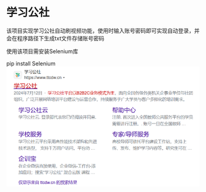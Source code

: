 # 学习公社
该项目实现学习公社自动刷视频功能，使用时输入账号密码即可实现自动登录，并会在程序路径下生成txt文件存储账号密码

使用该项目需安装Selenium库

pip install Selenium
![alt text](image.png)
